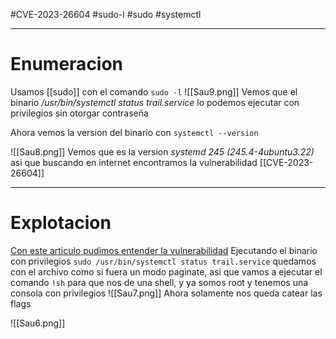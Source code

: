 #CVE-2023-26604 #sudo-l #sudo #systemctl

-------
# Enumeracion
Usamos [[sudo]] con el comando `sudo -l`
![[Sau9.png]]
Vemos que el binario */usr/bin/systemctl status trail.service* lo podemos ejecutar con privilegios sin otorgar contraseña 


Ahora vemos la version del binario con ``systemctl --version``

![[Sau8.png]]
Vemos que es la version *systemd 245 (245.4-4ubuntu3.22)* asi que buscando en internet encontramos la vulnerabilidad [[CVE-2023-26604]] 

-------------

# Explotacion 
[Con este articulo pudimos entender la vulnerabilidad](https://medium.com/%40zenmoviefornotification/saidov-maxim-cve-2023-26604-c1232a526ba7)
Ejecutando el binario con privilegios `sudo /usr/bin/systemctl status trail.service` quedamos con el archivo como si fuera un modo paginate, asi que vamos a ejecutar el comando `!sh` para que nos de una shell, y ya somos root y tenemos una consola con privilegios
![[Sau7.png]]
Ahora solamente nos queda catear las flags

![[Sau6.png]]
